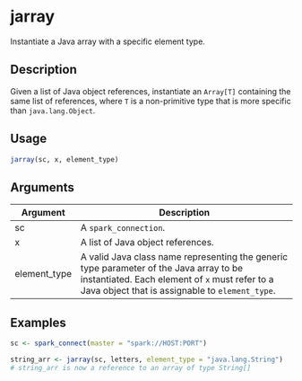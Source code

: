 # jarray


Instantiate a Java array with a specific element type.




## Description

Given a list of Java object references, instantiate an ``Array[T]``
containing the same list of references, where ``T`` is a non-primitive
type that is more specific than ``java.lang.Object``.





## Usage
```r
jarray(sc, x, element_type)
```




## Arguments


Argument      |Description
------------- |----------------
sc | A ``spark_connection``.
x | A list of Java object references.
element_type | A valid Java class name representing the generic type parameter of the Java array to be instantiated. Each element of ``x`` must refer to a Java object that is assignable to ``element_type``.






## Examples
```r
sc <- spark_connect(master = "spark://HOST:PORT")

string_arr <- jarray(sc, letters, element_type = "java.lang.String")
# string_arr is now a reference to an array of type String[]

```



